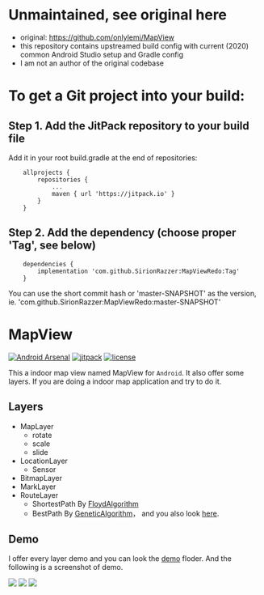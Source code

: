 # Unmaintained, see original here
* original: https://github.com/onlylemi/MapView
* this repository contains upstreamed build config with current (2020) common Android Studio setup and Gradle config
* I am not an author of the original codebase

# To get a Git project into your build: 

## Step 1. Add the JitPack repository to your build file

Add it in your root build.gradle at the end of repositories:
```
	allprojects {
		repositories {
			...
			maven { url 'https://jitpack.io' }
		}
	}
```
## Step 2. Add the dependency (choose proper 'Tag', see below)
```
	dependencies {
		implementation 'com.github.SirionRazzer:MapViewRedo:Tag'
	}
```
You can use the short commit hash or 'master-SNAPSHOT' as the version, ie. 'com.github.SirionRazzer:MapViewRedo:master-SNAPSHOT'

# MapView

[![Android Arsenal](https://img.shields.io/badge/Android%20Arsenal-MapView-green.svg?style=true)](https://android-arsenal.com/details/1/3497)
[![jitpack](https://img.shields.io/badge/jitpack-v1.0-green.svg)](https://jitpack.io/#onlylemi/mapview)
[![license](https://img.shields.io/github/license/mashape/apistatus.svg?maxAge=2592000)](https://github.com/onlylemi/MapView/blob/master/LICENSE)

This a indoor map view named MapView for `Android`. It also offer some layers. If you are doing a indoor map application and try to do it.

## Layers

* MapLayer
    * rotate
    * scale
    * slide
* LocationLayer
    * Sensor
* BitmapLayer
* MarkLayer
* RouteLayer
    * ShortestPath By [FloydAlgorithm](https://en.wikipedia.org/wiki/Floyd%E2%80%93Warshall_algorithm)
    * BestPath By [GeneticAlgorithm](https://en.wikipedia.org/wiki/Genetic_algorithm)， and you also look [here](https://github.com/onlylemi/GeneticTSP).

## Demo

I offer every layer demo and you can look the [demo](https://github.com/onlylemi/MapView/tree/master/demo) floder. And the following is a screenshot of demo.

![](https://raw.githubusercontent.com/onlylemi/notes/master/images/android_mapview_1.gif)
![](https://raw.githubusercontent.com/onlylemi/notes/master/images/android_mapview_2.gif)
![](https://raw.githubusercontent.com/onlylemi/notes/master/images/android_mapview_3.gif)
